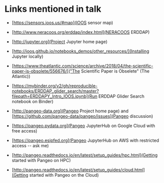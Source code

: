 # Links mentioned in talk

* [https://sensors.ioos.us/#map](IOOS sensor map)
* [http://www.neracoos.org/erddap/index.html](NERACOOS ERDDAP)
* [http://jupyter.org](Project Jupyter home page)
* [http://ioos.github.io/notebooks_demos/other_resources/](Installing Jupyter locally)
* [https://www.theatlantic.com/science/archive/2018/04/the-scientific-paper-is-obsolete/556676/[("The Scientific Paper is Obselete" (The Atlantic))
* [https://mybinder.org/v2/gh/reproducible-notebooks/ERDDAP_glider_search/master?filepath=ERDDAPY_Intro_IOOS.ipynb](Run ERDDAP Glider Search notebook on Binder)

* [http://pangeo-data.org](Pangeo Project home page) and [https://github.com/pangeo-data/pangeo/issues](Pangeo discussion) 
* [https://pangeo.pydata.org](Pangeo JupyterHub on Google Cloud with free access)
* [https://pangeo.esipfed.org](Pangeo JupyterHub on AWS with restricted access -- ask me)
* [http://pangeo.readthedocs.io/en/latest/setup_guides/hpc.html](Getting started with Pangeo on HPC)
* [http://pangeo.readthedocs.io/en/latest/setup_guides/cloud.html](Getting started with Pangeo on the Cloud)

